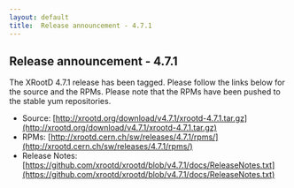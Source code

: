 ```yaml
---
layout: default
title:  Release announcement - 4.7.1
---
```


Release announcement - 4.7.1
-----------------------------

The XRootD 4.7.1 release has been tagged. Please follow the links
below for the source and the RPMs. Please note that the RPMs have been pushed
to the stable yum repositories.

 * Source: [http://xrootd.org/download/v4.7.1/xrootd-4.7.1.tar.gz](http://xrootd.org/download/v4.7.1/xrootd-4.7.1.tar.gz)
 * RPMs: [http://xrootd.cern.ch/sw/releases/4.7.1/rpms/](http://xrootd.cern.ch/sw/releases/4.7.1/rpms/)
 * Release Notes: [https://github.com/xrootd/xrootd/blob/v4.7.1/docs/ReleaseNotes.txt](https://github.com/xrootd/xrootd/blob/v4.7.1/docs/ReleaseNotes.txt)
